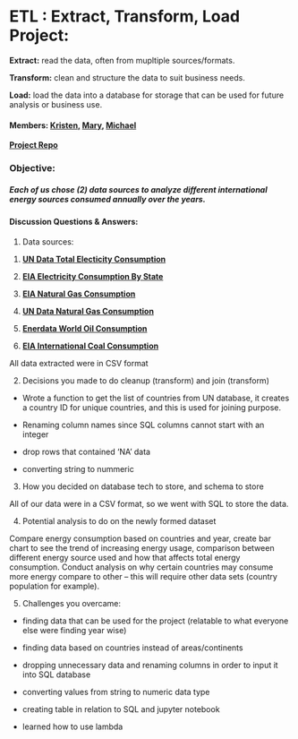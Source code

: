 # ETL : Extract, Transform, Load Project:
__Extract:__ read the data, often from mupltiple sources/formats.

__Transform:__ clean and structure the data to suit business needs.

__Load:__ load the data into a database for storage that can be used for future analysis or business use.


#### Members:  __[Kristen,](https://github.com/KCDataVis)__ __[Mary,](https://github.com/marygong75)__ __[Michael](https://github.com/mkung8889)__

__[Project Repo](https://github.com/mkung8889/etl_project)__


###  Objective: 
##### Each of us chose (2) data sources to analyze different international energy sources consumed annually over the years.

#### Discussion Questions & Answers:

1. Data sources:

1) __[UN Data Total Electicity Consumption](http://data.un.org/Default.aspx)__ 

2) __[EIA Electricity Consumption By State](https://www.eia.gov)__ 

3) __[EIA Natural Gas Consumption](https://www.eia.gov)__

4) __[UN Data Natural Gas Consumption](http://data.un.org/Default.aspx)__

5) __[Enerdata World Oil Consumption](https://yearbook.enerdata.net/oil-products/world-oil-domestic-consumption-statistics.html)__

6) __[EIA International Coal Consumption](https://www.eia.gov/beta/international/data/browser/#/?pa=0000000000000000000000000000000000000000000000000000000000g&c=ruvvvvvfvtvnvv1vrvvvvfvvvvvvfvvvou20evvvvvvvvvvvvuvs&ct=0&vs=INTL.4411-2-AFG-QBTU.A&vo=0&v=H&start=1990&end=2016)__

All data extracted were in CSV format

2. Decisions you made to do cleanup (transform) and join (transform)

- Wrote a function to get the list of countries from UN database, it creates a country ID for unique countries, and this is used for joining purpose. 

- Renaming column names since SQL columns cannot start with an integer

- drop rows that contained ‘NA’ data

- converting string to nummeric


3. How you decided on database tech to store, and schema to store

All of our data were in a CSV format, so we went with SQL to store the data.



4. Potential analysis to do on the newly formed dataset

Compare energy consumption based on countries and year, create bar chart to see the trend of increasing energy usage, comparison between different energy source used and how that affects total energy consumption.
Conduct analysis on why certain countries may consume more energy compare to other – this will require other data sets (country population for example).


5. Challenges you overcame:

- finding data that can be used for the project (relatable to what everyone else were finding year wise)

- finding data based on countries instead of areas/continents

- dropping unnecessary data and renaming columns in order to input it into SQL database

- converting values from string to numeric data type

- creating table in relation to SQL and jupyter notebook

- learned how to use lambda


